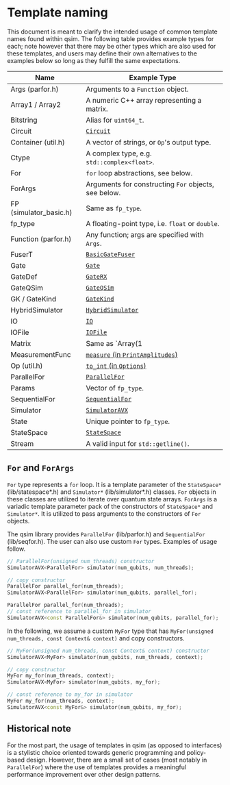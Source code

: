 # Template naming

This document is meant to clarify the intended usage of common template names
found within qsim. The following table provides example types for each; note
however that there may be other types which are also used for these templates,
and users may define their own alternatives to the examples below so long as
they fulfill the same expectations.

| Name                    |  Example Type                                     |
| ------------------------|---------------------------------------------------|
| Args (parfor.h)         | Arguments to a `Function` object.                 |
| Array1 / Array2         | A numeric C++ array representing a matrix.        |
| Bitstring               | Alias for `uint64_t`.                             |
| Circuit                 | [`Circuit`](lib/circuit.h)                        |
| Container (util.h)      | A vector of strings, or `Op`'s output type.       |
| Ctype                   | A complex type, e.g. `std::complex<float>`.       |
| For                     | `for` loop abstractions, see below.               |
| ForArgs                 | Arguments for constructing `For` objects, see below. |
| FP (simulator_basic.h)  | Same as `fp_type`.                                |
| fp_type                 | A floating-point type, i.e. `float` or `double`.  |
| Function (parfor.h)     | Any function; args are specified with `Args`.     |
| FuserT                  | [`BasicGateFuser`](lib/fuser_basic.h)             |
| Gate                    | [`Gate`](lib/gate.h)                              |
| GateDef                 | [`GateRX`](lib/gate.h)                            |
| GateQSim                | [`GateQSim`](lib/gates_qsim.h)                    |
| GK / GateKind           | [`GateKind`](lib/gate.h)                          |
| HybridSimulator         | [`HybridSimulator`](lib/hybrid.h)                 |
| IO                      | [`IO`](lib/io.h)                                  |
| IOFile                  | [`IOFile`](lib/io_file.h)                         |
| Matrix                  | Same as `Array(1|2)`.                             |
| MeasurementFunc         | [`measure` (in `PrintAmplitudes`)](apps/qsim_base.cc) |
| Op (util.h)             | [`to_int` (in `Options`)](apps/qsim_amplitudes.cc)    |
| ParallelFor             | [`ParallelFor`](lib/parfor.h)                     |
| Params                  | Vector of `fp_type`.                              |
| SequentialFor           | [`SequentialFor`](lib/seqfor.h)                   |
| Simulator               | [`SimulatorAVX`](lib/simulator_avx.h)             |
| State                   | Unique pointer to `fp_type`.                      |
| StateSpace              | [`StateSpace`](lib/statespace.h)                  |
| Stream                  | A valid input for `std::getline()`.               |

## `For` and `ForArgs`

`For` type represents a `for` loop. It is a template parameter of the
`StateSpace*` (lib/statespace*.h) and `Simulator*` (lib/simulator*.h) classes.
`For` objects in these classes are utilized to iterate over quantum state
arrays. `ForArgs` is a variadic template parameter pack of the constructors
of `StateSpace*` and `Simulator*`. It is utilized to pass arguments to the
constructors of `For` objects.

The qsim library provides `ParallelFor` (lib/parfor.h) and `SequentialFor`
(lib/seqfor.h). The user can also use custom `For` types. Examples of usage
follow.

```C++
// ParallelFor(unsigned num_threads) constructor
SimulatorAVX<ParallelFor> simulator(num_qubits, num_threads);
```
```C++
// copy constructor
ParallelFor parallel_for(num_threads);
SimulatorAVX<ParallelFor> simulator(num_qubits, parallel_for);
```
```C++
ParallelFor parallel_for(num_threads);
// const reference to parallel_for in simulator
SimulatorAVX<const ParallelFor&> simulator(num_qubits, parallel_for);
```
In the following, we assume a custom `MyFor` type that has
`MyFor(unsigned num_threads, const Context& context)` and copy constructors.

```C++
// MyFor(unsigned num_threads, const Context& context) constructor
SimulatorAVX<MyFor> simulator(num_qubits, num_threads, context);
```
```C++
// copy constructor
MyFor my_for(num_threads, context);
SimulatorAVX<MyFor> simulator(num_qubits, my_for);
```
```C++
// const reference to my_for in simulator
MyFor my_for(num_threads, context);
SimulatorAVX<const MyFor&> simulator(num_qubits, my_for);
```

## Historical note

For the most part, the usage of templates in qsim (as opposed to interfaces) is
a stylistic choice oriented towards generic programming and policy-based design.
However, there are a small set of cases (most notably in `ParallelFor`) where
the use of templates provides a meaningful performance improvement over other
design patterns.
